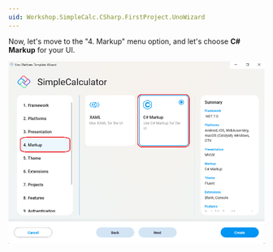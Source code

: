 ```yaml
---
uid: Workshop.SimpleCalc.CSharp.FirstProject.UnoWizard
---
```

Now, let's move to the "4. Markup" menu option, and let's choose **C# Markup** for your UI.

<picture>
  <source media="(prefers-color-scheme: dark)" srcset="../../../art/Dark/Wizard/5.Markup-CSharp.png">
  <source media="(prefers-color-scheme: light)" srcset="../../../art/Light//Wizard/5.Markup-CSharp.png">
  <img alt="Uno Platform App template" src="../../../art/Light/Wizard/5.Markup-CSharp.png">
</picture>